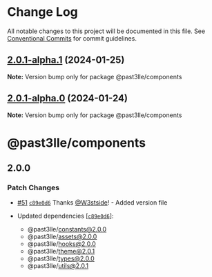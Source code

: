 # Change Log

All notable changes to this project will be documented in this file.
See [Conventional Commits](https://conventionalcommits.org) for commit guidelines.

## [2.0.1-alpha.1](https://github.com/PAST3LLE/schematics-monorepo/compare/@past3lle/components@2.0.1-alpha.0...@past3lle/components@2.0.1-alpha.1) (2024-01-25)

**Note:** Version bump only for package @past3lle/components





## [2.0.1-alpha.0](https://github.com/PAST3LLE/schematics-monorepo/compare/@past3lle/components@2.0.0-alpha.3...@past3lle/components@2.0.1-alpha.0) (2024-01-24)

**Note:** Version bump only for package @past3lle/components





# @past3lle/components

## 2.0.0

### Patch Changes

- [#51](https://github.com/PAST3LLE/monorepo/pull/51) [`c89e0d6`](https://github.com/PAST3LLE/monorepo/commit/c89e0d68f2bcadfd418e04737b5ba1416d714796) Thanks [@W3stside](https://github.com/W3stside)! - Added version file

- Updated dependencies [[`c89e0d6`](https://github.com/PAST3LLE/monorepo/commit/c89e0d68f2bcadfd418e04737b5ba1416d714796)]:
  - @past3lle/constants@2.0.0
  - @past3lle/assets@2.0.0
  - @past3lle/hooks@2.0.0
  - @past3lle/theme@2.0.1
  - @past3lle/types@2.0.0
  - @past3lle/utils@2.0.1
